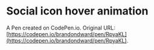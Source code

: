# Social icon hover animation

A Pen created on CodePen.io. Original URL: [https://codepen.io/brandondward/pen/RpyaKL](https://codepen.io/brandondward/pen/RpyaKL).


